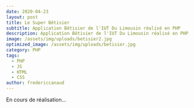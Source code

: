 ```yaml
---
date: 2020-04-23
layout: post
title: Le Super Bêtisier
subtitle: Application Bêtisier de l'IUT Du Limousin réalisé en PHP
description: Application Bêtisier de l'IUT Du Limousin réalisé en PHP
image: /assets/img/uploads/betisier2.jpg
optimized_image: /assets/img/uploads/betisier.jpg
category: PHP
tags:
  - PHP
  - JS
  - HTML
  - CSS
author: fredericcanaud
---
```


En cours de réalisation...
